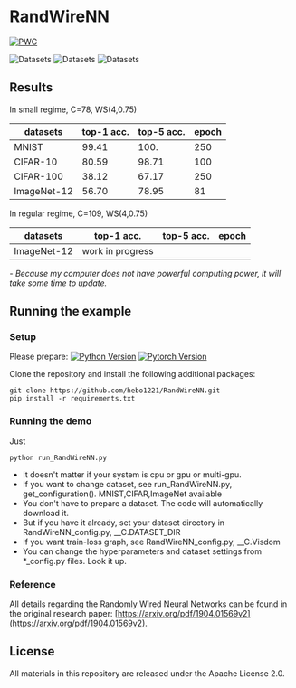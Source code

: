 # RandWireNN

[![PWC](https://img.shields.io/endpoint.svg?url=https://paperswithcode.com/badge/exploring-randomly-wired-neural-networks-for/image-classification-imagenet-image-reco)](https://paperswithcode.com/sota/image-classification-imagenet-image-reco?p=exploring-randomly-wired-neural-networks-for)

![Datasets](https://img.shields.io/badge/Dataset-MNIST-lightgray.svg) ![Datasets](https://img.shields.io/badge/Dataset-CIFAR--10,100-green.svg) ![Datasets](https://img.shields.io/badge/Dataset-ImageNet--12-yellow.svg)

## Results

In small regime, C=78, WS(4,0.75)

| datasets    | top-1 acc. | top-5 acc. | epoch |
| ----------- | ---------- | ---------- | ----- |
| MNIST       | 99.41      | 100.       | 250   |
| CIFAR-10    | 80.59      | 98.71      | 100   |
| CIFAR-100   | 38.12      | 67.17      | 250   | 
| ImageNet-12 | 56.70      | 78.95      | 81    |

In regular regime, C=109, WS(4,0.75)

| datasets    | top-1 acc.       | top-5 acc. | epoch |
| ----------- | ---------------- | ---------- | ----- |
| ImageNet-12 | work in progress |            |       |

*- Because my computer does not have powerful computing power, it will take some time to update.*

## Running the example

### Setup
Please prepare:
[![Python Version](https://img.shields.io/badge/python-3.6,3.7-green.svg)](https://www.python.org/downloads/release/python-360/) [![Pytorch Version](https://img.shields.io/badge/pytorch-1.0,1.1-orange.svg)](https://pytorch.org/get-started/locally/)

Clone the repository and install the following additional packages:

```
git clone https://github.com/hebo1221/RandWireNN.git
pip install -r requirements.txt
```

### Running the demo
Just
```
python run_RandWireNN.py
```
- It doesn't matter if your system is cpu or gpu or multi-gpu.
- If you want to change dataset, see run_RandWireNN.py, get_configuration(). MNIST,CIFAR,ImageNet available
- You don't have to prepare a dataset. The code will automatically download it.
- But if you have it already, set your dataset directory in RandWireNN_config.py, __C.DATASET_DIR
- If you want train-loss graph, see RandWireNN_config.py, __C.Visdom
- You can change the hyperparameters and dataset settings from *_config.py files. Look it up.


### Reference

All details regarding the Randomly Wired Neural Networks can be found in the original research paper: [https://arxiv.org/pdf/1904.01569v2](https://arxiv.org/pdf/1904.01569v2).


## License

All materials in this repository are released under the Apache License 2.0.